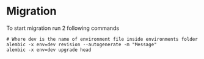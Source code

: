 # Migration

To start migration run 2 following commands

```
# Where dev is the name of environment file inside environments folder
alembic -x env=dev revision --autogenerate -m "Message"
alembic -x env=dev upgrade head
```
